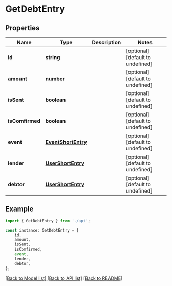 # GetDebtEntry


## Properties

Name | Type | Description | Notes
------------ | ------------- | ------------- | -------------
**id** | **string** |  | [optional] [default to undefined]
**amount** | **number** |  | [optional] [default to undefined]
**isSent** | **boolean** |  | [optional] [default to undefined]
**isComfirmed** | **boolean** |  | [optional] [default to undefined]
**event** | [**EventShortEntry**](EventShortEntry.md) |  | [optional] [default to undefined]
**lender** | [**UserShortEntry**](UserShortEntry.md) |  | [optional] [default to undefined]
**debtor** | [**UserShortEntry**](UserShortEntry.md) |  | [optional] [default to undefined]

## Example

```typescript
import { GetDebtEntry } from './api';

const instance: GetDebtEntry = {
    id,
    amount,
    isSent,
    isComfirmed,
    event,
    lender,
    debtor,
};
```

[[Back to Model list]](../README.md#documentation-for-models) [[Back to API list]](../README.md#documentation-for-api-endpoints) [[Back to README]](../README.md)
